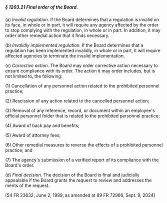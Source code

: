 ##### § 1203.21 Final order of the Board. #####

(a) *Invalid regulation.* If the Board determines that a regulation is invalid on its face, in whole or in part, it will require any agency affected by the order to stop complying with the regulation, in whole or in part. In addition, it may order other remedial action that it finds necessary.

(b) *Invalidly implemented regulation.* If the Board determines that a regulation has been implemented invalidly, in whole or in part, it will require affected agencies to terminate the invalid implementation.

(c) *Corrective action.* The Board may order corrective action necessary to ensure compliance with its order. The action it may order includes, but is not limited to, the following:

(1) Cancellation of any personnel action related to the prohibited personnel practice;

(2) Rescission of any action related to the cancelled personnel action;

(3) Removal of any reference, record, or document within an employee's official personnel folder that is related to the prohibited personnel practice;

(4) Award of back pay and benefits;

(5) Award of attorney fees;

(6) Other remedial measures to reverse the effects of a prohibited personnel practice; and

(7) The agency's submission of a verified report of its compliance with the Board's order.

(d) *Final decision.* The decision of the Board is final and judicially appealable if the Board grants the request to review and addresses the merits of the request.

[54 FR 23632, June 2, 1989, as amended at 89 FR 72966, Sept. 9, 2024]